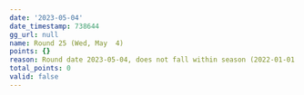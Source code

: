 ```yaml
---
date: '2023-05-04'
date_timestamp: 738644
gg_url: null
name: Round 25 (Wed, May  4)
points: {}
reason: Round date 2023-05-04, does not fall within season (2022-01-01 to 2022-12-30)
total_points: 0
valid: false
---
```

